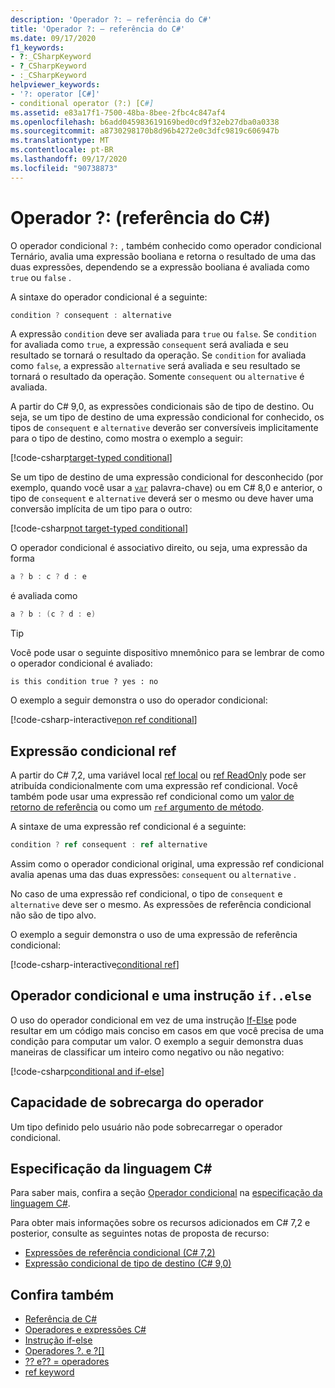 ```yaml
---
description: 'Operador ?: – referência do C#'
title: 'Operador ?: – referência do C#'
ms.date: 09/17/2020
f1_keywords:
- ?:_CSharpKeyword
- ?_CSharpKeyword
- :_CSharpKeyword
helpviewer_keywords:
- '?: operator [C#]'
- conditional operator (?:) [C#]
ms.assetid: e83a17f1-7500-48ba-8bee-2fbc4c847af4
ms.openlocfilehash: b6add045983619169bed0cd9f32eb27dba0a0338
ms.sourcegitcommit: a8730298170b8d96b4272e0c3dfc9819c606947b
ms.translationtype: MT
ms.contentlocale: pt-BR
ms.lasthandoff: 09/17/2020
ms.locfileid: "90738873"
---
```

# <a name="-operator-c-reference"></a>Operador ?: (referência do C#)

O operador condicional `?:` , também conhecido como operador condicional Ternário, avalia uma expressão booliana e retorna o resultado de uma das duas expressões, dependendo se a expressão booliana é avaliada como `true` ou `false` .

A sintaxe do operador condicional é a seguinte:

```csharp
condition ? consequent : alternative
```

A expressão `condition` deve ser avaliada para `true` ou `false`. Se `condition` for avaliada como `true`, a expressão `consequent` será avaliada e seu resultado se tornará o resultado da operação. Se `condition` for avaliada como `false`, a expressão `alternative` será avaliada e seu resultado se tornará o resultado da operação. Somente `consequent` ou `alternative` é avaliada.

A partir do C# 9,0, as expressões condicionais são de tipo de destino. Ou seja, se um tipo de destino de uma expressão condicional for conhecido, os tipos de `consequent` e `alternative` deverão ser conversíveis implicitamente para o tipo de destino, como mostra o exemplo a seguir:

[!code-csharp[target-typed conditional](snippets/shared/ConditionalOperator.cs#TargetTyped)]

Se um tipo de destino de uma expressão condicional for desconhecido (por exemplo, quando você usar a [`var`](../keywords/var.md) palavra-chave) ou em C# 8,0 e anterior, o tipo de `consequent` e `alternative` deverá ser o mesmo ou deve haver uma conversão implícita de um tipo para o outro:

[!code-csharp[not target-typed conditional](snippets/shared/ConditionalOperator.cs#NotTargetTyped)]

O operador condicional é associativo direito, ou seja, uma expressão da forma

```csharp
a ? b : c ? d : e
```

é avaliada como

```csharp
a ? b : (c ? d : e)
```

> [!TIP]
> Você pode usar o seguinte dispositivo mnemônico para se lembrar de como o operador condicional é avaliado:
>
> ```text
> is this condition true ? yes : no
> ```

O exemplo a seguir demonstra o uso do operador condicional:

[!code-csharp-interactive[non ref conditional](snippets/shared/ConditionalOperator.cs#ConditionalValue)]

## <a name="conditional-ref-expression"></a>Expressão condicional ref

A partir do C# 7,2, uma variável local [ref local](../keywords/ref.md#ref-locals) ou [ref ReadOnly](../keywords/ref.md#ref-readonly-locals) pode ser atribuída condicionalmente com uma expressão ref condicional. Você também pode usar uma expressão ref condicional como um [valor de retorno de referência](../keywords/ref.md#reference-return-values) ou como um [ `ref` argumento de método](../keywords/ref.md#passing-an-argument-by-reference).

A sintaxe de uma expressão ref condicional é a seguinte:

```csharp
condition ? ref consequent : ref alternative
```

Assim como o operador condicional original, uma expressão ref condicional avalia apenas uma das duas expressões: `consequent` ou `alternative` .

No caso de uma expressão ref condicional, o tipo de `consequent` e `alternative` deve ser o mesmo. As expressões de referência condicional não são de tipo alvo.

O exemplo a seguir demonstra o uso de uma expressão de referência condicional:

[!code-csharp-interactive[conditional ref](snippets/shared/ConditionalOperator.cs#ConditionalRef)]

## <a name="conditional-operator-and-an-ifelse-statement"></a>Operador condicional e uma instrução `if..else`

O uso do operador condicional em vez de uma instrução [If-Else](../keywords/if-else.md) pode resultar em um código mais conciso em casos em que você precisa de uma condição para computar um valor. O exemplo a seguir demonstra duas maneiras de classificar um inteiro como negativo ou não negativo:

[!code-csharp[conditional and if-else](snippets/shared/ConditionalOperator.cs#CompareWithIf)]

## <a name="operator-overloadability"></a>Capacidade de sobrecarga do operador

Um tipo definido pelo usuário não pode sobrecarregar o operador condicional.

## <a name="c-language-specification"></a>Especificação da linguagem C#

Para saber mais, confira a seção [Operador condicional](~/_csharplang/spec/expressions.md#conditional-operator) na [especificação da linguagem C#](~/_csharplang/spec/introduction.md).

Para obter mais informações sobre os recursos adicionados em C# 7,2 e posterior, consulte as seguintes notas de proposta de recurso:

- [Expressões de referência condicional (C# 7,2)](~/_csharplang/proposals/csharp-7.2/conditional-ref.md)
- [Expressão condicional de tipo de destino (C# 9,0)](~/_csharplang/proposals/csharp-9.0/target-typed-conditional-expression.md)

## <a name="see-also"></a>Confira também

- [Referência de C#](../index.md)
- [Operadores e expressões C#](index.md)
- [Instrução if-else](../keywords/if-else.md)
- [Operadores ?. e ?[]](member-access-operators.md#null-conditional-operators--and-)
- [?? e?? = operadores](null-coalescing-operator.md)
- [ref keyword](../keywords/ref.md)
